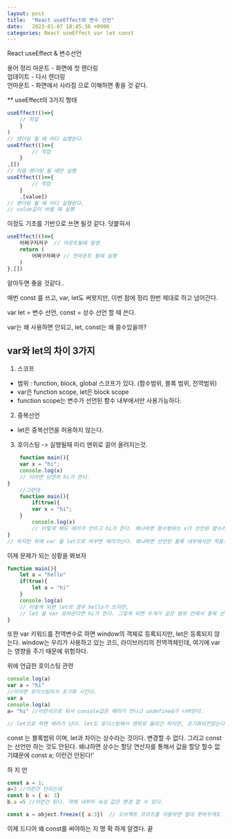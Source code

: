 ```yaml
---
layout: post
title:  "React useEffect와 변수 선언"
date:   2023-01-07 18:45:36 +0900
categories: React useEffect var let const
---
```

React useEffect & 변수선언

용어 정리
마운트 - 화면에 첫 렌더링 <br/>
업데이트 - 다시 렌더링 <br/>
언마운트 - 화면에서 사라짐 으로 이해하면 좋을 것 같다.

** useEffect의 3가지 형태
```javascript
useEffect(()=>{
    // 작업
    }
)
// 렌더링 될 때 마다 실행된다.
useEffect(()=>{
        // 작업
    }
,[]) 
// 처음 렌더링 될 때만 실행
useEffect(()=>{
        // 작업
    }
    ,[value])
// 렌더링 될 때 마다 실행된다.
// value값이 바뀔 떄 실행
```

이정도 기초를 기반으로 쓰면 될것 같다.
덧붙혀서

```javascript
useEffect(()=>{
    어쩌구저저구  // 마운트될떄 발생
    return (
        어쩌구저쩌구 // 언마운트 될때 실행 
    )
},[])
```
알아두면 좋을 것같다..

매번 const 를 쓰고, var, let도 써왓지만, 이번 참에 정리 한번 제대로 하고 넘어간다.

var let = 변수 선언, const = 상수 선언 할 때 쓴다.

var는 왜 사용하면 안되고, let, const는 왜 쓸수있을까?
## var와 let의 차이 3가지
1. 스코프
 - 범위 : function, block, global 스코프가 있다. (함수범위, 블록 범위, 전역범위)
 - var은 function scope, let은 block scope
 - function scope는 변수가 선언된 함수 내부에서만 사용가능하다.
2. 중복선언 
 - let은 중복선언을 허용하지 않는다.
3. 호이스팅 -> 실행될때 미리 맨위로 끌어 올려지는것.
    
```javascript
    function main(){
    var x = "hi";
    console.log(x)
    // 이러면 당연히 hi가 뜬다.
}
    //그런데
    function main(){
        if(true){
        var x = "hi";
    }
        console.log(x)
        // 이렇게 해도 에러가 안뜨고 hi가 뜬다. 왜냐하면 함수범위는 x가 선언된 함수라면 어디든 쓸수있기 때문이다.
}
// 하지만 위에 var 을 let으로 바꾸면 에러가난다. 왜냐하면 선언된 블록 내부에서만 적용되기 때문이다.
```

이제 문제가 되는 상황을 봐보자
```javascript
function main(){
    let a = "hello"
    if(true){
        let a = "hi"
    }
    console.log(a)
    // 이렇게 되면 let의 경우 hello가 뜨지만, 
    // let 을 var 로바꾼다면 hi가 뜬다. 그렇게 되면 두개가 같은 범위 안에서 중복 선언이 허용 되기 떄문에 위에껄 아래가 덮어 씌워버리게된다.
}   
```
또한 var 키워드를 전역변수로 하면 window의 객체로 등록되지만,
let은 등록되지 않는다. window는 우리가 사용하고 있는 코드, 라이브러리의 전역객체인데, 여기에 var는 영향을 주기 때문에 위험하다.

위에 언급한 호이스팅 관련
```javascript
console.log(a)
var a = "hi"
//이러면 호이스팅되서 초기화 시킨다.
var a 
console.log(a)
a= "hi" //이런식으로 되서 console값은 에러가 안나고 undefined가 나버린다.

// let으로 하면 에러가 난다. let도 호이스팅해서 맨위로 올리긴 하지만, 초기화되진않는다.
```

const 는 블록범위 이며, let과 차이는 상수라는 것이다. 변경할 수 없다. 그리고 const는 선언만 하는 것도 안된다.
왜냐하면 상수는 할당 연산자를 통해서 값을 할당 할수 없기떄문에 const a; 이런건 안된다!'

하 지 만
```javascript
const a = 1;
a=3 //이런건 안되는데
const b = { a: 3} 
b.a =5 //이런건 된다. 객체 내부의 속성 값은 변경 할 수 있다.

const a = object.freeze({ a:3})  // 오브젝트 프리즈를 이용하면 절대 못바꾸게도 할 수 있다.
```

이제 드디어 왜 const를 써야하는 지 명 확 하게 알겠다. 끝